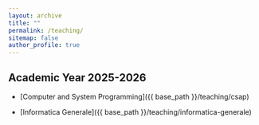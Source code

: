 ```yaml
---
layout: archive
title: ""
permalink: /teaching/
sitemap: false
author_profile: true
---
```



## Academic Year 2025-2026

- [Computer and System Programming]({{ base_path }}/teaching/csap)

- [Informatica Generale]({{ base_path }}/teaching/informatica-generale)
